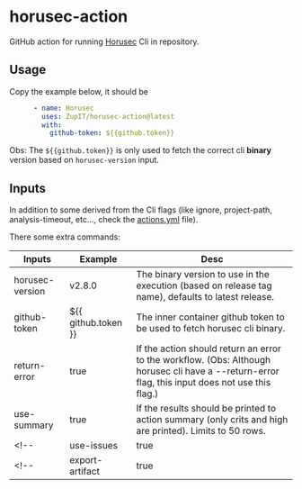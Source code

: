 # horusec-action
GitHub action for running [Horusec](https://github.com/ZupIT/horusec) Cli in repository.

## Usage

Copy the example below, it should be 

```yaml
      - name: Horusec
        uses: ZupIT/horusec-action@latest
        with:
          github-token: ${{github.token}}
```

Obs: The ```${{github.token}}``` is only used to fetch the correct cli **binary** version based on ```horusec-version``` input.

## Inputs

In addition to some derived from the Cli flags (like ignore, project-path, analysis-timeout, etc..., check the [actions.yml](action.yml) file). 

There some extra commands:

| Inputs | Example | Desc |
|--------|---------|------|
| horusec-version | v2.8.0 | The binary version to use in the execution (based on release tag name), defaults to latest release. |
| github-token | ${{ github.token }} | The inner container github token to be used to fetch horusec cli binary. | 
| return-error | true | If the action should return an error to the workflow. (Obs: Although horusec cli have a --return-error flag, this input does not use this flag.) |
| use-summary | true | If the results should be printed to action summary (only crits and high are printed). Limits to 50 rows. |
<!-- | use-issues | true | Generate an new issue on the repo with the vulnerabilities found. | -->
<!-- | export-artifact | true | If an action artifact should be created with the results of the scan. | -->


